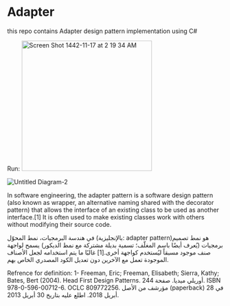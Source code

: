 # Adapter
this repo contains Adapter design pattern implementation using C#

Run:
<img width="303" alt="Screen Shot 1442-11-17 at 2 19 34 AM" src="https://user-images.githubusercontent.com/82446110/123528174-341fec80-d6ee-11eb-9618-8fdf88fa1ef2.png">

![Untitled Diagram-2](https://user-images.githubusercontent.com/82446110/123527910-1c476900-d6ec-11eb-901f-399d98e276ba.png)

In software engineering, the adapter pattern is a software design pattern (also known as wrapper, an alternative naming shared with the decorator pattern) that allows the interface of an existing class to be used as another interface.[1] It is often used to make existing classes work with others without modifying their source code.

في هندسة البرمجيات، نمط المحوّل (بالإنجليزية: adapter pattern)‏ هو نمط تصميم برمجيات (يُعرف أيضًا باسم المغلّف؛ تسمية بديلة مشتركة مع نمط الديكور) يسمح لواجهة صنف موجود مسبقاً ليُستخدم كواجهة أخرى.[1] غالبًا ما يتم استخدامه لجعل الأصناف الموجودة تعمل مع الآخرين دون تعديل الكود المصدري الخاص بهم.


Refrence for definition:
1- Freeman, Eric; Freeman, Elisabeth; Sierra, Kathy; Bates, Bert (2004). Head First Design Patterns. أوريلي ميديا. صفحة 244. ISBN 978-0-596-00712-6. OCLC 809772256. مؤرشف من الأصل (paperback) في 28 أبريل 2018. اطلع عليه بتاريخ 30 أبريل 2013.
